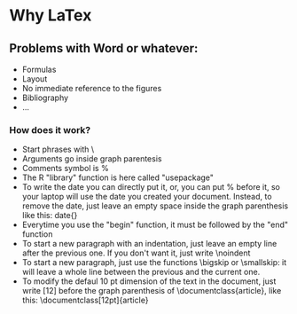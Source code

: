 # **Why LaTex**

## Problems with Word or whatever:
+ Formulas
+ Layout
+ No immediate reference to the figures
+ Bibliography
+ ...

### How does it work?
+ Start phrases with \
+ Arguments go inside graph parentesis
+ Comments symbol is %
+ The R "library" function is here called "usepackage"
+ To write the date you can directly put it, or, you can put % before it, so your laptop will use the date you created your document. Instead, to remove the date, just leave an empty space inside the graph parenthesis like this: date{}
+ Everytime you use the "begin" function, it must be followed by the "end" function
+ To start a new paragraph with an indentation, just leave an empty line after the previous one. If you don't want it, just write \noindent
+ To start a new paragraph, just use the functions \bigskip or \smallskip: it will leave a whole line between the previous and the current one.
+ To modify the defaul 10 pt dimension of the text in the document, just write [12] before the graph parenthesis of \documentclass{article}, like this: \documentclass[12pt]{article}
